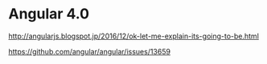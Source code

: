 #  Angular 4.0  


http://angularjs.blogspot.jp/2016/12/ok-let-me-explain-its-going-to-be.html  

https://github.com/angular/angular/issues/13659  

